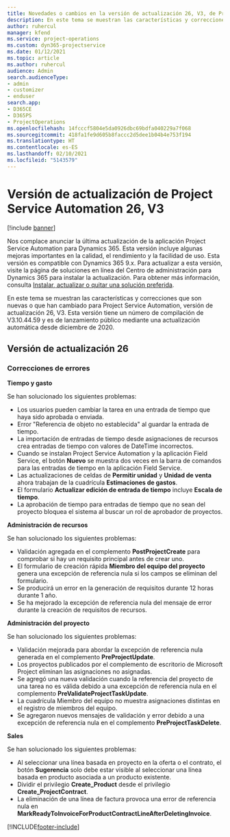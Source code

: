 ```yaml
---
title: Novedades o cambios en la versión de actualización 26, V3, de Project Service Automation
description: En este tema se muestran las características y correcciones que están disponibles en la versión de actualización 26, V3, de Project Service Automation.
author: ruhercul
manager: kfend
ms.service: project-operations
ms.custom: dyn365-projectservice
ms.date: 01/12/2021
ms.topic: article
ms.author: ruhercul
audience: Admin
search.audienceType:
- admin
- customizer
- enduser
search.app:
- D365CE
- D365PS
- ProjectOperations
ms.openlocfilehash: 14fcccf5804e5da0926dbc69bdfa040229a7f068
ms.sourcegitcommit: 418fa1fe9d605b8faccc2d5dee1b04b4e753f194
ms.translationtype: HT
ms.contentlocale: es-ES
ms.lasthandoff: 02/10/2021
ms.locfileid: "5143579"
---
```

# <a name="project-service-automation-update-release-26-v3"></a>Versión de actualización de Project Service Automation 26, V3

[!include [banner](../includes/psa-now-project-operations.md)]

Nos complace anunciar la última actualización de la aplicación Project Service Automation para Dynamics 365. Esta versión incluye algunas mejoras importantes en la calidad, el rendimiento y la facilidad de uso. Esta versión es compatible con Dynamics 365 9.x. Para actualizar a esta versión, visite la página de soluciones en línea del Centro de administración para Dynamics 365 para instalar la actualización. Para obtener más información, consulta [Instalar, actualizar o quitar una solución preferida](https://docs.microsoft.com/power-platform/admin/install-remove-preferred-solution).

En este tema se muestran las características y correcciones que son nuevas o que han cambiado para Project Service Automation, versión de actualización 26, V3. Esta versión tiene un número de compilación de V3.10.44.59 y es de lanzamiento público mediante una actualización automática desde diciembre de 2020.

## <a name="update-release-26"></a>Versión de actualización 26

### <a name="bug-fixes"></a>Correcciones de errores

**Tiempo y gasto**

Se han solucionado los siguientes problemas:

- Los usuarios pueden cambiar la tarea en una entrada de tiempo que haya sido aprobada o enviada.
- Error "Referencia de objeto no establecida" al guardar la entrada de tiempo.
- La importación de entradas de tiempo desde asignaciones de recursos crea entradas de tiempo con valores de DateTime incorrectos.
- Cuando se instalan Project Service Automation y la aplicación Field Service, el botón **Nuevo** se muestra dos veces en la barra de comandos para las entradas de tiempo en la aplicación Field Service.
- Las actualizaciones de celdas de **Permitir unidad** y **Unidad de venta** ahora trabajan de la cuadrícula **Estimaciones de gastos**.
- El formulario **Actualizar edición de entrada de tiempo** incluye **Escala de tiempo**.
- La aprobación de tiempo para entradas de tiempo que no sean del proyecto bloquea el sistema al buscar un rol de aprobador de proyectos.

**Administración de recursos**

Se han solucionado los siguientes problemas:

- Validación agregada en el complemento **PostProjectCreate** para comprobar si hay un requisito principal antes de crear uno.
- El formulario de creación rápida **Miembro del equipo del proyecto** genera una excepción de referencia nula si los campos se eliminan del formulario.
- Se producirá un error en la generación de requisitos durante 12 horas durante 1 año.
- Se ha mejorado la excepción de referencia nula del mensaje de error durante la creación de requisitos de recursos.

**Administración del proyecto**

Se han solucionado los siguientes problemas:

- Validación mejorada para abordar la excepción de referencia nula generada en el complemento **PreProjectUpdate**.
- Los proyectos publicados por el complemento de escritorio de Microsoft Project eliminan las asignaciones no asignadas.
- Se agregó una nueva validación cuando la referencia del proyecto de una tarea no es válida debido a una excepción de referencia nula en el complemento **PreValidateProjectTaskUpdate**.
- La cuadrícula Miembro del equipo no muestra asignaciones distintas en el registro de miembros del equipo.
- Se agregaron nuevos mensajes de validación y error debido a una excepción de referencia nula en el complemento **PreProjectTaskDelete**.

**Sales**

Se han solucionado los siguientes problemas:

- Al seleccionar una línea basada en proyecto en la oferta o el contrato, el botón **Sugerencia** solo debe estar visible al seleccionar una línea basada en producto asociada a un producto existente.
- Dividir el privilegio **Create_Product** desde el privilegio **Create_ProjectContract**.
- La eliminación de una línea de factura provoca una error de referencia nula en **MarkReadyToInvoiceForProductContractLineAfterDeletingInvoice**.


[!INCLUDE[footer-include](../includes/footer-banner.md)]